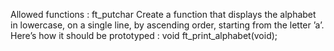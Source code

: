 Allowed functions : ft_putchar
Create a function that displays the alphabet in lowercase, on a single line, by ascending order, starting from the letter ’a’.
Here’s how it should be prototyped : void ft_print_alphabet(void);